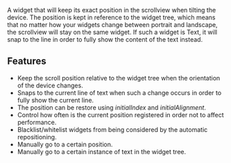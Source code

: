 A widget that will keep its exact position in the scrollview when tilting the device.
The position is kept in reference to the widget tree, which means that no matter how your widgets change between portrait and landscape, the scrollview will stay on the same widget.
If such a widget is Text, it will snap to the line in order to fully show the content of the text instead.

## Features
- Keep the scroll position relative to the widget tree when the orientation of the device changes.
- Snaps to the current line of text when such a change occurs in order to fully show the current line.
- The position can be restore using *initialIndex* and *initialAlignment*.
- Control how often is the current position registered in order not to affect performance.
- Blacklist/whitelist widgets from being considered by the automatic repositioning.
- Manually go to a certain position.
- Manually go to a certain instance of text in the widget tree.
